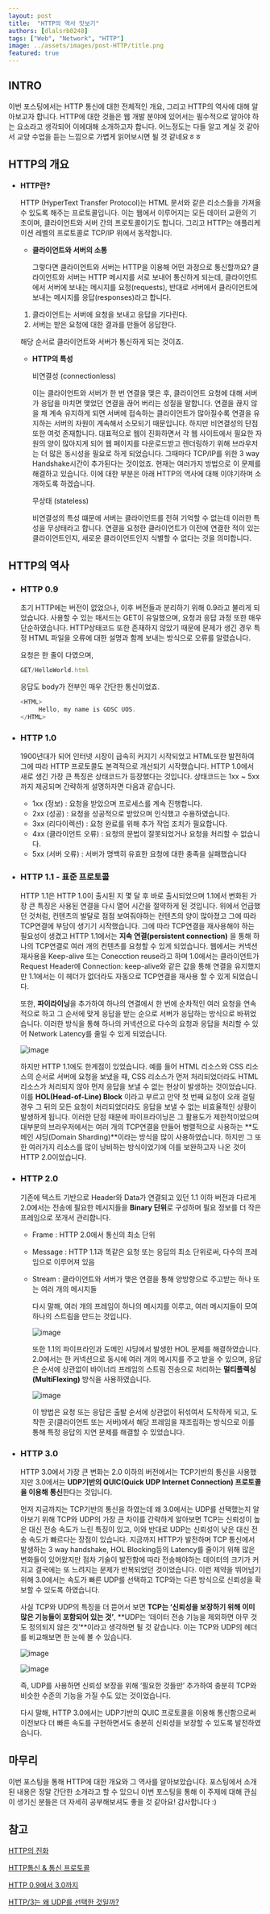 ```yaml
---
layout: post
title:  "HTTP의 역사 맛보기"
authors: [dlalsrb0248]
tags: ["Web", "Network", "HTTP"]
image: ../assets/images/post-HTTP/title.png
featured: true
---
```


## INTRO

이번 포스팅에서는 HTTP 통신에 대한 전체적인 개요, 그리고 HTTP의 역사에 대해 알아보고자 합니다. HTTP에 대한 것들은 웹 개발 분야에 있어서는 필수적으로 알아야 하는 요소라고 생각되어 이에대해 소개하고자 합니다. 어느정도는 다들 알고 계실 것 같아서 교양 수업을 듣는 느낌으로 가볍게 읽어보시면 될 것 같네요ㅎㅎ

## HTTP의 개요

- **HTTP란?**

    HTTP (HyperText Transfer Protocol)는 HTML 문서와 같은 리소스들을 가져올 수 있도록 해주는 프로토콜입니다. 이는 웹에서 이루어지는 모든 데이터 교환의 기초이며, 클라이언트와 서버 간의 프로토콜이기도 합니다. 그리고 HTTP는 애플리케이션 레벨의 프로토콜로 TCP/IP 위에서 동작합니다.

  - **클라이언트와 서버의 소통**

    그렇다면 클라이언트와 서버는 HTTP을 이용해 어떤 과정으로 통신할까요? 클라이언트와 서버는 HTTP 메시지를 서로 보내어 통신하게 되는데, 클라이언트에서 서버에 보내는 메시지를 요청(requests), 반대로 서버에서 클라이언트에 보내는 메시지를 응답(responses)라고 합니다.

  1. 클라이언트는 서버에 요청을 보내고 응답을 기다린다.
  2. 서버는 받은 요청에 대한 결과를 만들어 응답한다.

  해당 순서로 클라이언트와 서버가 통신하게 되는 것이죠.

  - **HTTP의 특성**

    비연결성 (connectionless)

    이는 클라이언트와 서버가 한 번 연결을 맺은 후, 클라이언트 요청에 대해 서버가 응답을 마치면 맺었던 연결을 끊어 버리는 성질을 말합니다. 연결을 끊지 않을 채 계속 유지하게 되면 서버에 접속하는 클라이언트가 많아질수록 연결을 유지하는 서버의 자원이 계속해서 소모되기 때문입니다. 하지만 비연결성의 단점 또한 여럿 존재합니다. 대표적으로 웹이 진화하면서 각 웹 사이트에서 필요한 자원의 양이 많아지게 되어 웹 페이지를 다운로드받고 렌더링하기 위해 브라우저는 더 많은 동시성을 필요로 하게 되었습니다. 그때마다 TCP/IP를 위한 3 way Handshake시간이 추가된다는 것이었죠. 현재는 여러가지 방법으로 이 문제를 해결하고 있습니다. 이에 대한 부분은 아래 HTTP의 역사에 대해 이야기하며 소개하도록 하겠습니다.

    무상태 (stateless)

    비연결성의 특성 떄문에 서버는 클라이언트를 전혀 기억할 수 없는데 이러한 특성을 무상태라고 합니다. 연결을 요청한 클라이언트가 이전에 연결한 적이 있는 클라이언트인지, 새로운 클라이언트인지 식별할 수 없다는 것을 의미합니다.

## HTTP의 역사

- ### **HTTP 0.9**

    초기 HTTP에는 버전이 없었으나, 이후 버전들과 분리하기 위해 0.9라고 불리게 되었습니다. 사용할 수 있는 매서드는 GET이 유일했으며, 요청과 응답 과정 또한 매우 단순하였습니다. HTTP상태코드 또한 존재하지 않았기 때문에 문제가 생긴 경우 특정 HTML 파일을 오류에 대한 설명과 함께 보내는 방식으로 오류를 알렸습니다.

    요청은 한 줄이 다였으며,

    ```js
    GET/HelloWorld.html
    ```

    응답도 body가 전부인 매우 간단한 통신이었죠.

    ```js
    <HTML>
         Hello, my name is GDSC UOS.
    </HTML>
    ```

- ### **HTTP 1.0**

   1900년대가 되어 인터넷 시장이 급속히 커지기 시작되었고 HTML또한 발전하여 그에 따라 HTTP 프로토콜도 본격적으로 개선되기 시작했습니다. HTTP 1.0에서 새로 생긴 가장 큰 특징은 상태코드가 등장했다는 것입니다. 상태코드는 1xx ~ 5xx까지 제공되며 간략하게 설명하자면 다음과 같습니다.

  - 1xx (정보) : 요청을 받았으며 프로세스를 계속 진행합니다.
  - 2xx (성공) : 요청을 성공적으로 받았으며 인식했고 수용하였습니다.
  - 3xx (리다이렉션) : 요청 완료를 위해 추가 작업 조치가 필요합니다.
  - 4xx (클라이언트 오류) : 요청의 문법이 잘못되었거나 요청을 처리할 수 없습니다.
  - 5xx (서버 오류) : 서버가 명백히 유효한 요청에 대한 충족을 실패했습니다

- ### **HTTP 1.1 - 표준 프로토콜**

    HTTP 1.1은 HTTP 1.0이 출시된 지 몇 달 후 바로 출시되었으며 1.1에서 변화된 가장 큰 특징은 사용된 연결을 다시 열어 시간을 절약하게 된 것입니다. 위에서 언급했던 것처럼, 컨텐츠의 발달로 점점 보여줘야하는 컨텐츠의 양이 많아졌고 그에 따라 TCP연결에 부담이 생기기 시작했습니다. 그에 따라 TCP연결을 재사용해야 하는 필요성이 생겼고 HTTP 1.1에서는 **지속 연결(persistent connection)** 을 통해 하나의 TCP연결로 여러 개의 컨텐츠를 요청할 수 있게 되었습니다. 웹에서는 커넥션 재사용을 Keep-alive 또는 Conecction reuse라고 하며 1.0에서는 클라이언트가 Request Header에 Connection: keep-alive와 같은 값을 통해 연결을 유지했지만 1.1에서는 이 헤더가 없더라도 자동으로 TCP연결을 재사용 할 수 있게 되었습니다.

    또한, **파이라이닝**을 추가하여 하나의 연결에서 한 번에 순차적인 여러 요청을 연속적으로 하고 그 순서에 맞게 응답을 받는 순으로 서버가 응답하는 방식으로 바뀌었습니다. 이러한 방식을 통해 하나의 커넥션으로 다수의 요청과 응답을 처리할 수 있어 Network Latency를 줄일 수 있게 되었습니다.

    ![image](../assets/images/post-HTTP/HTTP1.png)

    하지만 HTTP 1.1에도 한계점이 있었습니다. 예를 들어 HTML 리소스와 CSS 리소스의 순서로 서버에 요청을 보냈을 때, CSS 리소스가 먼저 처리되었더라도 HTML 리소스가 처리되지 않아 먼저 응답을 보낼 수 없는 현상이 발생하는 것이었습니다. 이를 **HOL(Head-of-Line) Block** 이라고 부르고 만약 첫 번째 요청이 오래 걸릴 경우 그 뒤의 모든 요청이 처리되었더라도 응답을 보낼 수 없는 비효율적인 상황이 발생하게 됩니다. 이러한 단점 때문에 파이프라이닝은 그 활용도가 제한적이었으며 대부분의 브라우저에서는 여러 개의 TCP연결을 만들어 병렬적으로 사용하는 **도메인 샤딩(Domain Sharding)**이라는 방식을 많이 사용하였습니다. 하지만 그 또한 여러가지 리소스를 많이 낭비하는 방식이었기에 이를 보완하고자 나온 것이 HTTP 2.0이었습니다.

- ### **HTTP 2.0**

    기존에 텍스트 기반으로 Header와 Data가 연결되고 있던 1.1 이하 버전과 다르게 2.0에서는 전송에 필요한 메시지들을 **Binary 단위**로 구성하며 필요 정보를 더 작은 프레임으로 쪼개서 관리합니다.

  - Frame : HTTP 2.0에서 통신의 최소 단위
  - Message : HTTP 1.1과 똑같은 요청 또는 응답의 최소 단위로써, 다수의 프레임으로 이루어져 있음
  - Stream : 클라이언트와 서버가 맺은 연결을 통해 양방향으로 주고받는 하나 또는 여러 개의 메시지들

    다시 말해, 여러 개의 프레임이 하나의 메시지를 이루고, 여러 메시지들이 모여 하나의 스트림을 만드는 것입니다.

    ![image](../assets/images/post-HTTP/HTTP2.png)

    또한 1.1의 파이프라인과 도메인 샤딩에서 발생한 HOL 문제를 해결하였습니다. 2.0에서는 한 커넥션으로 동시에 여러 개의 메시지를 주고 받을 수 있으며, 응답은 순서에 상관없이 바이너리 프레임의 스트림 전송으로 처리하는 **멀티플렉싱 (MultiFlexing)** 방식을 사용하였습니다.

    ![image](../assets/images/post-HTTP/HTTP3.png)

    이 방법은 요청 또는 응답은 출발 순서에 상관없이 뒤섞여서 도착하게 되고, 도착한 곳(클라이언트 또는 서버)에서 해당 프레임을 재조립하는 방식으로 이를 통해 특정 응답의 지연 문제를 해결할 수 있었습니다.

- ### **HTTP 3.0**

    HTTP 3.0에서 가장 큰 변화는 2.0 이하의 버전에서는 TCP기반의 통신을 사용했지만 3.0에서는 **UDP기반의 QUIC(Quick UDP Internet Connection) 프로토콜을 이용해 통신**한다는 것입니다.

    먼저 지금까지는 TCP기반의 통신을 하였는데 왜 3.0에서는 UDP를 선택했는지 알아보기 위해 TCP와 UDP의 가장 큰 차이를 간략하게 알아보면 TCP는 신뢰성이 높은 대신 전송 속도가 느린 특징이 있고, 이와 반대로 UDP는 신뢰성이 낮은 대신 전송 속도가 빠르다는 장점이 있습니다. 지금까지 HTTP가 발전하며 TCP 통신에서 발생하는 3 way handshake, HOL Blocking등의 Latency를 줄이기 위해 많은 변화들이 있어왔지만 점차 기술이 발전함에 따라 전송해야하는 데이터의 크기가 커지고 결국에는 또 느려지는 문제가 반복되었던 것이었습니다. 이런 제약을 뛰어넘기 위해 3.0에서는 속도가 빠른 UDP를 선택하고 TCP와는 다른 방식으로 신뢰성을 확보할 수 있도록 하였습니다.

    사실 TCP와 UDP의 특징을 더 뜯어서 보면 **TCP는 ‘신뢰성을 보장하기 위해 이미 많은 기능들이 포함되어 있는 것’**, **UDP는 ‘데이터 전송 기능을 제외하면 아무 것도 정의되지 않은 것’**이라고 생각하면 될 것 같습니다. 이는 TCP와 UDP의 헤더를 비교해보면 한 눈에 볼 수 있습니다.

    ![image](../assets/images/post-HTTP/HTTP4.png)

    ![image](../assets/images/post-HTTP/HTTP5.png)

    즉, UDP를 사용하면 신뢰성 보장을 위해 ‘필요한 것들만’ 추가하여 충분히 TCP와 비슷한 수준의 기능을 가질 수도 있는 것이었습니다.

    다시 말해, HTTP 3.0에서는 UDP기반의 QUIC 프로토콜을 이용해 통신함으로써 이전보다 더 빠른 속도를 구현하면서도 충분히 신뢰성을 보장할 수 있도록 발전하였습니다.

## 마무리

이번 포스팅을 통해 HTTP에 대한 개요와 그 역사를 알아보았습니다. 포스팅에서 소개된 내용은 정말 간단한 소개라고 할 수 있으니 이번 포스팅을 통해 이 주제에 대해 관심이 생기신 분들은 더 자세히 공부해보셔도 좋을 것 같아요! 감사합니다 :)

## 참고

[HTTP의 진화](https://developer.mozilla.org/ko/docs/Web/HTTP/Basics_of_HTTP/Evolution_of_HTTP)

[HTTP통신 & 통신 프로토콜](https://velog.io/@fnrkp089/HTTP통신-통신-프로토콜)

[HTTP 0.9에서 3.0까지](https://velog.io/@seeker1207/HTTP-0.9에서-HTTP-3.0까지)

[HTTP/3는 왜 UDP를 선택한 것일까?](https://evan-moon.github.io/2019/10/08/what-is-http3/)
